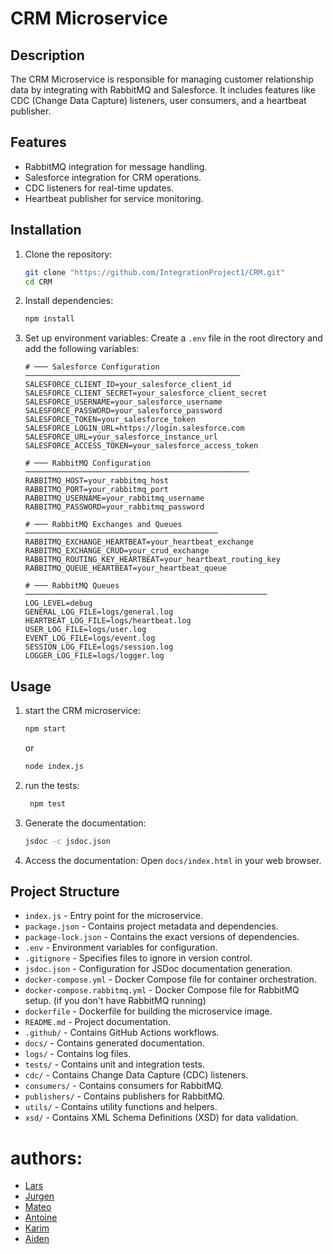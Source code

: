 # CRM Microservice

## Description
The CRM Microservice is responsible for managing customer relationship data by integrating with RabbitMQ and Salesforce. It includes features like CDC (Change Data Capture) listeners, user consumers, and a heartbeat publisher.

## Features
- RabbitMQ integration for message handling.
- Salesforce integration for CRM operations.
- CDC listeners for real-time updates.
- Heartbeat publisher for service monitoring.

## Installation

1. Clone the repository:
   ```bash
   git clone "https://github.com/IntegrationProject1/CRM.git"
   cd CRM
    ```
2. Install dependencies:
   ```bash
   npm install
   ```
3. Set up environment variables:
    Create a `.env` file in the root directory and add the following variables:
    ```env
   # ─── Salesforce Configuration ────────────────────────────────────────────────
    SALESFORCE_CLIENT_ID=your_salesforce_client_id
    SALESFORCE_CLIENT_SECRET=your_salesforce_client_secret
    SALESFORCE_USERNAME=your_salesforce_username
    SALESFORCE_PASSWORD=your_salesforce_password
    SALESFORCE_TOKEN=your_salesforce_token
    SALESFORCE_LOGIN_URL=https://login.salesforce.com
    SALESFORCE_URL=your_salesforce_instance_url
    SALESFORCE_ACCESS_TOKEN=your_salesforce_access_token
    
    # ─── RabbitMQ Configuration ──────────────────────────────────────────────────
    RABBITMQ_HOST=your_rabbitmq_host
    RABBITMQ_PORT=your_rabbitmq_port
    RABBITMQ_USERNAME=your_rabbitmq_username
    RABBITMQ_PASSWORD=your_rabbitmq_password
    
    # ─── RabbitMQ Exchanges and Queues ───────────────────────────────────────────
    RABBITMQ_EXCHANGE_HEARTBEAT=your_heartbeat_exchange
    RABBITMQ_EXCHANGE_CRUD=your_crud_exchange
    RABBITMQ_ROUTING_KEY_HEARTBEAT=your_heartbeat_routing_key
    RABBITMQ_QUEUE_HEARTBEAT=your_heartbeat_queue
    
    # ─── RabbitMQ Queues ──────────────────────────────────────────────────────
    LOG_LEVEL=debug
    GENERAL_LOG_FILE=logs/general.log
    HEARTBEAT_LOG_FILE=logs/heartbeat.log
    USER_LOG_FILE=logs/user.log
    EVENT_LOG_FILE=logs/event.log
    SESSION_LOG_FILE=logs/session.log
    LOGGER_LOG_FILE=logs/logger.log
    ```
## Usage
1. start the CRM microservice:
   ```bash
   npm start
   ```
   or
    ```bash
    node index.js
    ```
2. run the tests:
   ```bash
    npm test
    ```
3. Generate the documentation:
   ```bash
   jsdoc -c jsdoc.json
   ```
4. Access the documentation:
   Open `docs/index.html` in your web browser.

## Project Structure
- `index.js` - Entry point for the microservice.
- `package.json` - Contains project metadata and dependencies.
- `package-lock.json` - Contains the exact versions of dependencies.
- `.env` - Environment variables for configuration.
- `.gitignore` - Specifies files to ignore in version control.
- `jsdoc.json` - Configuration for JSDoc documentation generation.
- `docker-compose.yml` - Docker Compose file for container orchestration.
- `docker-compose.rabbitmq.yml` - Docker Compose file for RabbitMQ setup. (if you don't have RabbitMQ running)
- `dockerfile` - Dockerfile for building the microservice image.
- `README.md` - Project documentation.
- `.github/` - Contains GitHub Actions workflows.
- `docs/` - Contains generated documentation.
- `logs/` - Contains log files.
- `tests/` - Contains unit and integration tests.
- `cdc/` - Contains Change Data Capture (CDC) listeners.
- `consumers/` - Contains consumers for RabbitMQ.
- `publishers/` - Contains publishers for RabbitMQ.
- `utils/` - Contains utility functions and helpers.
- `xsd/` - Contains XML Schema Definitions (XSD) for data validation.

# authors:
- [Lars]()
- [Jurgen]()
- [Mateo]()
- [Antoine]()
- [Karim]()
- [Aiden]()
